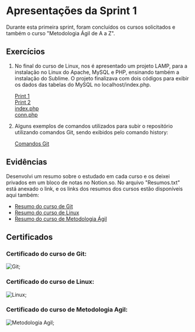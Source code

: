 
# Apresentações da Sprint 1

Durante esta primeira sprint, foram concluídos os cursos solicitados e também o curso "Metodologia Ágil de A a Z".

## Exercícios

1. No final do curso de Linux, nos é apresentado um projeto LAMP, para a instalação no Linux do Apache, MySQL e PHP, ensinando também a instalação do Sublime. O projeto finalizava com dois códigos para exibir os dados das tabelas do MySQL no localhost/index.php.
   
    [Print 1](exercicios/linux1.png)   
    [Print 2](exercicios/linux2.png)    
    [index.php](exercicios/index.php)        
    [conn.php](exercicios/conn.php)

2. Alguns exemplos de comandos utilizados para subir o repositório utilizando comandos Git, sendo exibidos pelo comando history:
   
      [Comandos Git](exercicios/Git.png)


## Evidências

Desenvolvi um resumo sobre o estudado em cada curso e os deixei privados em um bloco de notas no Notion.so. No arquivo "Resumos.txt" está anexado o link, e os links  dos resumos dos cursos estão disponíveis aqui também:
* [Resumo do curso de Git](https://gabrielwillye.notion.site/gabrielwillye/Comandos-Git-7f64ad1cb110467bb12d9ffc79396d9a) 
* [Resumo do curso de Linux](https://gabrielwillye.notion.site/gabrielwillye/Comandos-Linux-1f45ebb40fdc47b49a16f798aa6bfd04)
* [Resumo do curso de Metodologia Ágil](https://gabrielwillye.notion.site/gabrielwillye/Metodologias-geis-45da3933fdcd43d79e5915fc6fb57228)

## Certificados

### Certificado do curso de Git:
![Git](certificados/Git.jng);

### Certificado do curso de Linux:
![Linux](certificados/Linux.jng);

### Certificado do curso de Metodologia Agil:
![Metodologia Agil](certificados/MetodologiaAgil.jng);

